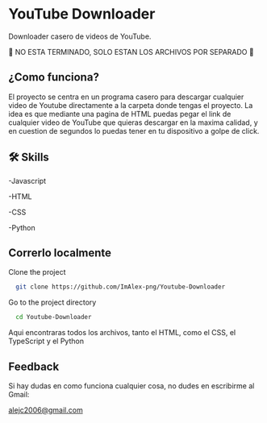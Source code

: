 
# YouTube Downloader

Downloader casero de videos de YouTube.

🚧 NO ESTA TERMINADO, SOLO ESTAN LOS ARCHIVOS POR SEPARADO 🚧



## ¿Como funciona?

El proyecto se centra en un programa casero para descargar cualquier video de Youtube directamente a la carpeta donde tengas el proyecto.
La idea es que mediante una pagina de HTML puedas pegar el link de cualquier video de YouTube que quieras descargar en la maxima calidad,
y en cuestion de segundos lo puedas tener en tu dispositivo a golpe de click.

## 🛠 Skills
-Javascript 

-HTML 

-CSS

-Python


## Correrlo localmente

Clone the project

```bash
  git clone https://github.com/ImAlex-png/Youtube-Downloader
```

Go to the project directory

```bash
  cd Youtube-Downloader
```

Aqui encontraras todos los archivos, tanto el HTML, como el CSS, el TypeScript y el Python


## Feedback

Si hay dudas en como funciona cualquier cosa, no dudes en escribirme al Gmail:

alejc2006@gmail.com

